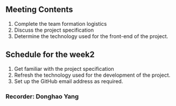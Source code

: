 ## Meeting Contents
1. Complete the team formation logistics
2. Discuss the project specification
3. Determine the technology used for the front-end of the project.

## Schedule for the week2
1. Get familiar with the project specification
2. Refresh the technology used for the development of the project.
3. Set up the GitHub email address as required.

### Recorder: Donghao Yang
